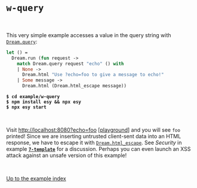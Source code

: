 # `w-query`

<br>

This very simple example accesses a value in the query string with
[`Dream.query`](https://aantron.github.io/dream/#val-query):

```ocaml
let () =
  Dream.run (fun request ->
    match Dream.query request "echo" () with
    | None ->
      Dream.html "Use ?echo=foo to give a message to echo!"
    | Some message ->
      Dream.html (Dream.html_escape message))
```

<pre><code><b>$ cd example/w-query</b>
<b>$ npm install esy && npx esy</b>
<b>$ npx esy start</b></code></pre>

<br>

Visit [http://localhost:8080?echo=foo](http://localhost:8080?echo=foo)
[[playground](http://dream.as/w-query?echo=foo)] and you will see `foo`
printed! Since we are inserting untrusted client-sent data into an HTML
response, we have to escape it with
[`Dream.html_escape`](https://aantron.github.io/dream/#val-html_escape). See
*Security* in example [**`7-template`**](../7-template#security) for a
discussion. Perhaps you can even launch an XSS attack against an unsafe version
of this example!

<br>

[Up to the example index](../#examples)

